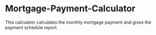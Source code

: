 # Mortgage-Payment-Calculator

This calculator calculates the monthly mortgage payment and gives the payment schedule report.
